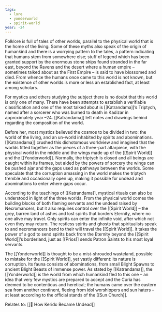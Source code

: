```yaml
---
tags:
  - lore
  - yonderworld
  - spirit-world
year: -24
---
```

Folklore is full of tales of other worlds, parallel to the physical world that is the home of the living. Some of these myths also speak of the origin of humankind and there is a worrying pattern to the tales, a pattern indicating that humans stem from somewhere else; stuff of legend which has been granted support by the enormous stone ships found stranded in the far east, beyond the Ravens and the desert where a human empire – sometimes talked about as the First Empire – is said to have blossomed and died. From whence the humans once came to this world is not known, but the existence of other worlds is more or less an established fact, at least among scholars.

For mystics and others studying the subject there is no doubt that this world is only one of many. There have been attempts to establish a verifiable classification and one of the most talked about is [[Katrandama]]’s Triptych, named after a sorcerer who was burned to death in Kadizar in approximately year –24. [[Katrandama]] left notes and drawings behind regarding the composition of the world.

Before her, most mystics believed the cosmos to be divided in two: the world of the living, and an un-world inhabited by spirits and abominations. [[Katrandama]] crushed this dichotomous worldview and imagined that the worlds fitted together as the pieces of a three-part altarpiece, with the physical world in the middle and the wings made up of the [[Spirit World]] and the [[Yonderworld]]. Normally, the triptych is closed and all beings are caught within its frames, but aided by the powers of sorcery the wings can be pushed ajar and the gaps used as pathways between the worlds. Some speculate that the corruption amassing in the world makes the triptych tremble and occasionally open up, making it possible for undead and abominations to enter where gaps occur.

According to the teachings of [[Katrandama]], mystical rituals can also be understood in light of the three worlds. From the physical world comes the building blocks of both flaming servants and the undead raised by Necromancers, but it also requires control over the [[Spirit World]] – the grey, barren land of ashes and lost spirits that borders Eternity, where no one alive may travel. Only spirits can enter the infinite void, after which not even they may return. The restless spirits and ghosts that spiritualists speak to and necromancers bend to their will travel the [[Spirit World]]. It takes the power of a god to send spirits back from the Eternity beyond the [[Spirit World]]’s borderland, just as [[Prios]] sends Patron Saints to his most loyal servants.

The [[Yonderworld]] is thought to be a mist-shrouded wasteland, possible to mistake for the [[Spirit World]], yet vastly different: its nature is corruption. Its fauna consists of abominations, from small Blight Spawns to ancient Blight Beasts of immense power. As stated by [[Katrandama]], the [[Yonderworld]] is the world from which humankind fled to this one – an idea that very few mystics are prepared to accept and the Curia has deemed to be contentious and heretical; the humans came over the eastern sea from another continent, fleeing from idol worshippers and sun haters – at least according to the official stands of the [[Sun Church]].

Relates to: [[📜 How Kerido Became Undead]]